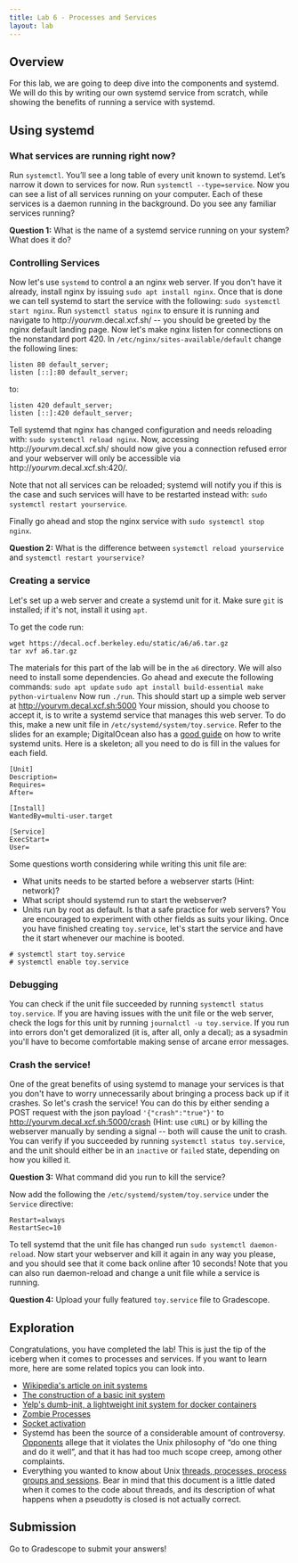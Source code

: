 ```yaml
---
title: Lab 6 - Processes and Services
layout: lab
---
```


## Overview
For this lab, we are going to deep dive into the components and systemd. We will do this by writing our own systemd service from scratch, while showing the benefits of running a service with systemd.

## Using systemd
### What services are running right now?
Run `systemctl`. You’ll see a long table of every unit known to systemd.
Let’s narrow it down to services for now. Run `systemctl --type=service`. Now you can see a list of all services running on your computer. Each of these services is a daemon running in the background. Do you see any familiar services running? 

**Question 1:** What is the name of a systemd service running on your system? What does it do?

### Controlling Services
Now let's use `systemd` to control a an nginx web server. If you don't have it already, install nginx by issuing `sudo apt install nginx`. Once that is done we can tell systemd to start the service with the following: `sudo systemctl start nginx`. Run `systemctl status nginx` to ensure it is running and navigate to http://*yourvm*.decal.xcf.sh/ -- you should be greeted by the nginx default landing page.
Now let's make nginx listen for connections on the nonstandard port 420. In `/etc/nginx/sites-available/default` change the following lines:
```nginx
listen 80 default_server;
listen [::]:80 default_server;
```

to:
```nginx
listen 420 default_server;
listen [::]:420 default_server;
```

Tell systemd that nginx has changed configuration and needs reloading with: `sudo systemctl reload nginx`. Now, accessing  http://*yourvm*.decal.xcf.sh/ should now give you a connection refused error and your webserver will only be accessible via http://*yourvm*.decal.xcf.sh:420/.

Note that not all services can be reloaded; systemd will notify you if this is the case and such services will have to be restarted instead with: `sudo systemctl restart yourservice`.

Finally go ahead and stop the nginx service with `sudo systemctl stop nginx`.

**Question 2:** What is the difference between `systemctl reload yourservice` and `systemctl restart yourservice?`

### Creating a service
Let's set up a web server and create a systemd unit for it. Make sure `git` is installed; if it's not, install it using `apt`.

To get the code run:
```
wget https://decal.ocf.berkeley.edu/static/a6/a6.tar.gz
tar xvf a6.tar.gz
```
The materials for this part of the lab will be in the `a6` directory.
We will also need to install some dependencies. Go ahead and execute the following commands:
```sudo apt update```
```sudo apt install build-essential make python-virtualenv```
Now run `./run`. This should start up a simple web server at http://yourvm.decal.xcf.sh:5000
Your mission, should you choose to accept it, is to write a systemd service that manages this web server. To do this, make a new unit file in `/etc/systemd/system/toy.service`. Refer to the slides for an example; DigitalOcean also has a [good guide](https://www.digitalocean.com/community/tutorials/understanding-systemd-units-and-unit-files) on how to write systemd units. Here is a skeleton; all you need to do is fill in the values for each field.
```
[Unit]
Description=
Requires=
After=

[Install]
WantedBy=multi-user.target

[Service]
ExecStart=
User=
```
Some questions worth considering while writing this unit file are:
* What units needs to be started before a webserver starts (Hint: network)?
* What script should systemd run to start the webserver?
* Units run by root as default. Is that a safe practice for web servers?
You are encouraged to experiment with other fields as suits your liking.
Once you have finished creating `toy.service`, let's start the service and have the it start whenever our machine is booted.
```
# systemctl start toy.service
# systemctl enable toy.service
```
### Debugging
You can check if the unit file succeeded by running `systemctl status toy.service`. If you are having issues with the unit file or the web server, check the logs for this unit by running `journalctl -u toy.service`.  If you run into errors don't get demoralized (it is, after all, only a decal); as a sysadmin you'll have to become comfortable making sense of arcane error messages.

### Crash the service!
One of the great benefits of using systemd to manage your services is that you don't have to worry unnecessarily about bringing a process back up if it crashes. So let's crash the service! You can do this by either sending a POST request with the json payload `'{"crash":"true"}'` to http://yourvm.decal.xcf.sh:5000/crash (Hint: use `cURL`) or by killing the webserver manually by sending a signal -- both will cause the unit to crash. You can verify if you succeeded by running `systemctl status toy.service`, and the unit should either be in an `inactive` or `failed` state, depending on how you killed it.

**Question 3:** What command did you run to kill the service?

Now add the following the `/etc/systemd/system/toy.service` under the `Service` directive:
```
Restart=always
RestartSec=10
```
To tell systemd that the unit file has changed run `sudo systemctl daemon-reload`. Now start your webserver and kill it again in any way you please, and you should see that it come back online after 10 seconds! Note that you can also run daemon-reload and change a unit file while a service is running.

**Question 4:** Upload your fully featured `toy.service` file to Gradescope.

## Exploration
Congratulations, you have completed the lab! This is just the tip of the iceberg when it comes to processes and services. If you want to learn more, here are some related topics you can look into.
- [Wikipedia's article on init systems](https://en.wikipedia.org/wiki/Init)
- [The construction of a basic init system](https://felipec.wordpress.com/2013/11/04/init/)
- [Yelp's dumb-init, a lightweight init system for docker containers](https://engineeringblog.yelp.com/2016/01/dumb-init-an-init-for-docker.html)
- [Zombie Processes](https://www.howtogeek.com/119815/htg-explains-what-is-a-zombie-process-on-linux/)
- [Socket activation](http://0pointer.de/blog/projects/socket-activated-containers.html)
- Systemd has been the source of a considerable amount of controversy. [Opponents](http://without-systemd.org/wiki/index.php/Main_Page) allege that it violates the Unix philosophy of “do one thing and do it well”, and that it has had too much scope creep, among other complaints.
- Everything you wanted to know about Unix [threads, processes, process groups and sessions](https://www.win.tue.nl/~aeb/linux/lk/lk-10.html). Bear in mind that this document is a little dated when it comes to the code about threads, and its description of what happens when a pseudotty is closed is not actually correct.

## Submission

Go to Gradescope to submit your answers!
